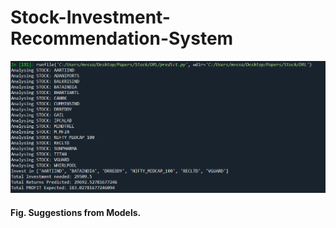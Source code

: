 # Stock-Investment-Recommendation-System
![alt text](https://github.com/mvssanjay007/Stock-Investment-Recommendation-System/blob/main/Predict_result.png?raw=true)
#### Fig. Suggestions from Models.
